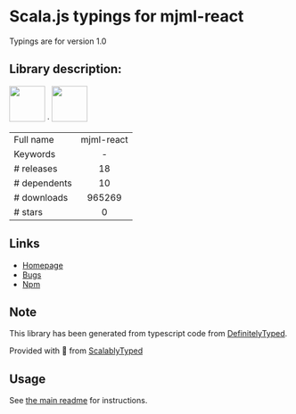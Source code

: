 
# Scala.js typings for mjml-react

Typings are for version 1.0

## Library description:
<img src="https://cdn.worldvectorlogo.com/logos/mjml-by-mailjet.svg" height="64"/> &middot; <img src="https://cdn.worldvectorlogo.com/logos/react.svg" width="64" height="64"/>

|                    |                 |
| ------------------ | :-------------: |
| Full name          | mjml-react |
| Keywords           | - |
| # releases         | 18 |
| # dependents       | 10 |
| # downloads        | 965269 |
| # stars            | 0 |

## Links
- [Homepage](https://github.com/wix-incubator/mjml-react)
- [Bugs](https://github.com/wix-incubator/mjml-react/issues)
- [Npm](https://www.npmjs.com/package/mjml-react)
    


## Note
This library has been generated from typescript code from [DefinitelyTyped](https://definitelytyped.org).

Provided with :purple_heart: from [ScalablyTyped](https://github.com/oyvindberg/ScalablyTyped)

## Usage
See [the main readme](../../readme.md) for instructions.


